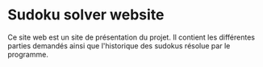 # Sudoku solver website

Ce site web est un site de présentation du projet.
Il contient les différentes parties demandés ainsi que l'historique des sudokus résolue par le programme.
